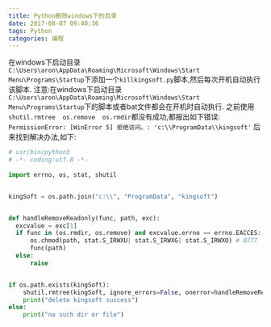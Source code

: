 ```yaml
---
title: Python删除windows下的目录
date: 2017-08-07 09:40:36
tags: Python
categories: 编程
---
```

在windows下启动目录`C:\Users\aron\AppData\Roaming\Microsoft\Windows\Start Menu\Programs\Startup`下添加一个`killkingsoft.py`脚本,然后每次开机自动执行该脚本.
注意:在windows下启动目录`C:\Users\aron\AppData\Roaming\Microsoft\Windows\Start Menu\Programs\Startup`下的脚本或者bat文件都会在开机时自动执行.
之前使用`shutil.rmtree  os.remove  os.rmdir`都没有成功,都报出如下错误:
`PermissionError: [WinError 5] 拒绝访问。: 'c:\\ProgramData\\kingsoft'`
后来找到解决办法,如下:
```python
# usr/bin/python3
# -*- coding:utf-8 -*-
   
import errno, os, stat, shutil


kingSoft = os.path.join("c:\\", "ProgramData", "kingsoft")


def handleRemoveReadonly(func, path, exc):
  excvalue = exc[1]
  if func in (os.rmdir, os.remove) and excvalue.errno == errno.EACCES:
      os.chmod(path, stat.S_IRWXU| stat.S_IRWXG| stat.S_IRWXO) # 0777
      func(path)
  else:
      raise


if os.path.exists(kingSoft):
    shutil.rmtree(kingSoft, ignore_errors=False, onerror=handleRemoveReadonly)
    print("delete kingsoft success")
else:
    print("no such dir or file")
```